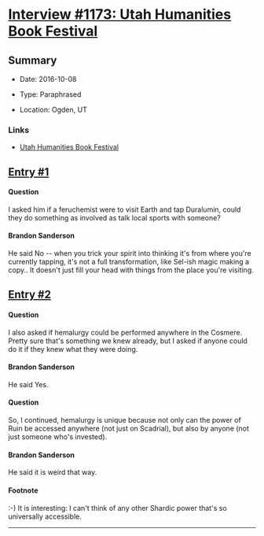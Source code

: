 # [Interview #1173: Utah Humanities Book Festival](https://www.theoryland.com/intvmain.php?i=1173)

## Summary

- Date: 2016-10-08

- Type: Paraphrased

- Location: Ogden, UT

### Links

- [Utah Humanities Book Festival](http://www.17thshard.com/forum/topic/55844-2016-10-08-utah-humanities-book-festival-ogden-ut/)


## [Entry #1](https://www.theoryland.com/intvmain.php?i=1173#1)

#### Question

I asked him if a feruchemist were to visit Earth and tap Duralumin, could they do something as involved as talk local sports with someone?

#### Brandon Sanderson

He said No -- when you trick your spirit into thinking it's from where you're currently tapping, it's not a full transformation, like Sel-ish magic making a copy.. It doesn't just fill your head with things from the place you're visiting.

## [Entry #2](https://www.theoryland.com/intvmain.php?i=1173#2)

#### Question

I also asked if hemalurgy could be performed anywhere in the Cosmere. Pretty sure that's something we knew already, but I asked if anyone could do it if they knew what they were doing.

#### Brandon Sanderson

He said Yes.

#### Question

So, I continued, hemalurgy is unique because not only can the power of Ruin be accessed anywhere (not just on Scadrial), but also by anyone (not just someone who's invested).

#### Brandon Sanderson

He said it is weird that way.

#### Footnote

:-) It is interesting: I can't think of any other Shardic power that's so universally accessible.


---

